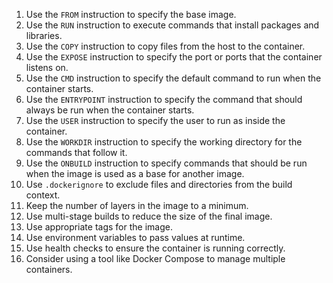 <ol>
  <li>Use the <code>FROM</code> instruction to specify the base image.</li>
  <li>Use the <code>RUN</code> instruction to execute commands that install packages and libraries.</li>
  <li>Use the <code>COPY</code> instruction to copy files from the host to the container.</li>
  <li>Use the <code>EXPOSE</code> instruction to specify the port or ports that the container listens on.</li>
  <li>Use the <code>CMD</code> instruction to specify the default command to run when the container starts.</li>
  <li>Use the <code>ENTRYPOINT</code> instruction to specify the command that should always be run when the container starts.</li>
  <li>Use the <code>USER</code> instruction to specify the user to run as inside the container.</li>
  <li>Use the <code>WORKDIR</code> instruction to specify the working directory for the commands that follow it.</li>
  <li>Use the <code>ONBUILD</code> instruction to specify commands that should be run when the image is used as a base for another image.</li>
  <li>Use <code>.dockerignore</code> to exclude files and directories from the build context.</li>
  <li>Keep the number of layers in the image to a minimum.</li>
  <li>Use multi-stage builds to reduce the size of the final image.</li>
  <li>Use appropriate tags for the image.</li>
  <li>Use environment variables to pass values at runtime.</li>
  <li>Use health checks to ensure the container is running correctly.</li>
  <li>Consider using a tool like Docker Compose to manage multiple containers.</li>
</ol>
